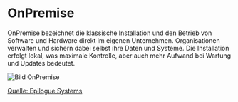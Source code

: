 # OnPremise

OnPremise bezeichnet die klassische Installation und den Betrieb von Software und Hardware direkt im eigenen Unternehmen. Organisationen verwalten und sichern dabei selbst ihre Daten und Systeme. Die Installation erfolgt lokal, was maximale Kontrolle, aber auch mehr Aufwand bei Wartung und Updates bedeutet.

![Bild OnPremise](https://wp-aberdeen.s3.amazonaws.com/wp-content/uploads/2021/09/10041643/Screen-Shot-2021-09-16-at-2.50.17-PM-e1653594126816.png)

[Quelle: Epilogue Systems](https://epiloguesystems.com/blog/cloud-vs-on-premise-pros-cons-and-key-differences/)

